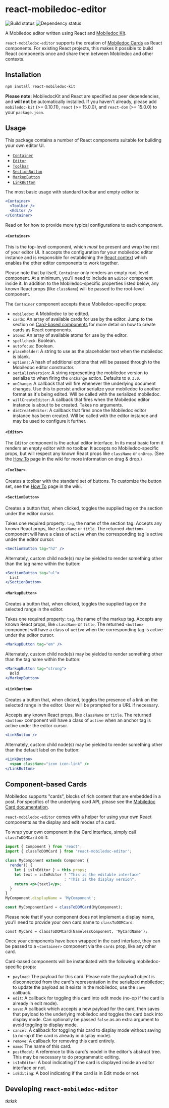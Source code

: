 # react-mobiledoc-editor

![Build status](https://circleci.com/gh/upworthy/react-mobiledoc-editor.svg?style=shield&circle-token=2ddb4e2cbcff9b2897e10f343f92a5f53c826c33)
![Dependency status](https://david-dm.org/upworthy/react-mobiledoc-editor.svg)

A Mobiledoc editor written using React and
[Mobiledoc Kit](https://github.com/bustlelabs/mobiledoc-kit).

`react-mobiledoc-editor` supports the creation of
[Mobiledoc Cards](https://github.com/bustlelabs/mobiledoc-kit/blob/master/CARDS.md)
as React components. For existing React projects, this makes it possible to
build React components once and share them between Mobiledoc and other contexts.

## Installation

```sh
npm install react-mobiledoc-kit
```

**Please note:** MobiledocKit and React are specified as peer dependencies,
and **will not** be automatically installed. If you haven't already, please
add `mobiledoc-kit` (>= 0.10.11), `react` (>= 15.0.0), and `react-dom` (>=
15.0.0) to your `package.json`.

## Usage

This package contains a number of React components suitable for building
your own editor UI.

* [`Container`](#container)
* [`Editor`](#editor)
* [`Toolbar`](#toolbar)
* [`SectionButton`](#sectionbutton)
* [`MarkupButton`](#markupbutton)
* [`LinkButton`](#linkbutton)

The most basic usage with standard toolbar and empty editor is:

```jsx
<Container>
  <Toolbar />
  <Editor />
</Container>
```

Read on for how to provide more typical configurations to each component.

#### `<Container>`

This is the top-level component, which _must_ be present and wrap the rest
of your editor UI. It accepts the configuration for your mobiledoc editor
instance and is responsible for establishing the [React
context](https://facebook.github.io/react/docs/context.html) which enables
the other editor components to work together.

Please note that by itself, `Container` only renders an empty root-level
component. At a minimum, you'll need to include an `Editor` component inside
it. In addition to the Mobiledoc-specific properties listed below, any known
React props (like `className`) will be passed to the root-level component.

The `Container` component accepts these Mobiledoc-specific props:

- `mobiledoc`: A Mobiledoc to be edited.
- `cards`: An array of available cards for use by the editor. Jump to the
  section on [Card-based components](#component-based-cards) for more detail
  on how to create cards as React components.
- `atoms`: An array of available atoms for use by the editor.
- `spellcheck`: Boolean.
- `autofocus`: Boolean.
- `placeholder`: A string to use as the placeholder text when the mobiledoc
  is blank.
- `options`: A hash of additional options that will be passed through to the
  Mobiledoc editor constructor.
- `serializeVersion`: A string representing the mobiledoc version to serialize
  to when firing the `onChange` action. Defaults to `0.3.0`.
- `onChange`: A callback that will fire whenever the underlying document
  changes. Use this to persist and/or serialize your mobiledoc to another
  format as it's being edited. Will be called with the serialized mobiledoc.
- `willCreateEditor`: A callback that fires when the Mobiledoc editor instance
  is about to be created. Takes no arguments.
- `didCreateEditor`: A callback that fires once the Mobiledoc editor instance
  has been created. Will be called with the editor instance and may be used
  to configure it further.


#### `<Editor>`

The `Editor` component is the actual editor interface. In its most basic form
it renders an empty editor with no toolbar. It accepts no Mobiledoc-specific
props, but will respect any known React props like `className` or `onDrop`.
(See the [How To](https://github.com/upworthy/react-mobiledoc-editor/wiki/How-To#drag--drop)
page in the wiki for more information on drag & drop.)

#### `<Toolbar>`

Creates a toolbar with the standard set of buttons. To customize the button
set, see the [How To](https://github.com/upworthy/react-mobiledoc-editor/wiki/How-To#customizing-the-toolbar)
page in the wiki.

#### `<SectionButton>`

Creates a button that, when clicked, toggles the supplied tag on the section
under the editor cursor.

Takes one required property: `tag`, the name of the section tag. Accepts any
known React props, like `className` or `title`. The returned `<button>`
component will have a class of `active` when the corresponding tag is active
under the editor cursor.

```jsx
<SectionButton tag="h2" />
```

Alternately, custom child node(s) may be yielded to render something other
than the tag name within the button:

```jsx
<SectionButton tag="ul">
  List
</SectionButton>
```

#### `<MarkupButton>`

Creates a button that, when clicked, toggles the supplied tag on the selected
range in the editor.

Takes one required property: `tag`, the name of the markup tag. Accepts any
known React props, like `className` or `title`. The returned `<button>`
component will have a class of `active` when the corresponding tag is active
under the editor cursor.

```jsx
<MarkupButton tag="em" />
```

Alternately, custom child node(s) may be yielded to render something other
than the tag name within the button:

```jsx
<MarkupButton tag="strong">
  Bold
</MarkupButton>
```

#### `<LinkButton>`

Creates a button that, when clicked, toggles the presence of a link on the
selected range in the editor. User will be prompted for a URL if necessary.

Accepts any known React props, like `className` or `title`. The returned
`<button>` component will have a class of `active` when an anchor tag is
active under the editor cursor.

```jsx
<LinkButton />
```

Alternately, custom child node(s) may be yielded to render something other
than the default label on the button:

```jsx
<LinkButton>
  <span className="icon icon-link" />
</LinkButton>
```

## Component-based Cards

Mobiledoc supports "cards", blocks of rich content that are embedded in a
post. For specifics of the underlying card API, please see the [Mobiledoc Card
documentation](https://github.com/bustlelabs/mobiledoc-kit/blob/master/CARDS.md).

`react-mobiledoc-editor` comes with a helper for using your own React
components as the display and edit modes of a card.

To wrap your own component in the Card interface, simply call `classToDOMCard`
on it:

```jsx
import { Component } from 'react';
import { classToDOMCard } from 'react-mobiledoc-editor';

class MyComponent extends Component {
  render() {
    let { isInEditor } = this.props;
    let text = isInEditor ? "This is the editable interface"
                          : "This is the display version";
    return <p>{text}</p>;
  }
}
MyComponent.displayName = 'MyComponent';

const MyComponentCard = classToDOMCard(MyComponent);
```

Please note that if your component does not implement a display name, you'll
need to provide your own card name to `classToDOMCard`:

`const MyCard = classToDOMCard(NamelessComponent, 'MyCardName');`

Once your components have been wrapped in the card interface, they can be
passed to a `<Container>` component via the `cards` prop, like any other card.

Card-based components will be instantiated with the following
mobiledoc-specific props:

- `payload`: The payload for this card. Please note the payload object is
  disconnected from the card's representation in the serialized mobiledoc; to
  update the payload as it exists in the mobiledoc, use the `save` callback.
- `edit`: A callback for toggling this card into edit mode (no-op if the card
  is already in edit mode).
- `save`: A callback which accepts a new payload for the card, then saves that
  payload to the underlying mobiledoc and toggles the card back into display
  mode. Can optionally be passed `false` as an extra argument to avoid toggling
  to display mode.
- `cancel`: A callback for toggling this card to display mode without saving (a
  no-op if the card is already in display mode).
- `remove`: A callback for removing this card entirely.
- `name`: The name of this card.
- `postModel`: A reference to this card's model in the editor's abstract tree.
  This may be necessary to do programmatic editing.
- `isInEditor`: A bool indicating if the card is displayed inside an editor
  interface or not.
- `isEditing`: A bool indicating if the card is in Edit mode or not.

## Developing `react-mobiledoc-editor`

_tktktk_
